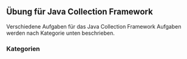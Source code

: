 ## Übung für Java Collection Framework
Verschiedene Aufgaben für das Java Collection Framework
Aufgaben werden nach Kategorie unten beschrieben.

### Kategorien

